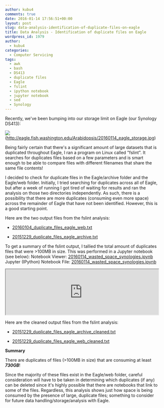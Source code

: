 ```yaml
---
author: kubu4
comments: true
date: 2016-01-14 17:56:51+00:00
layout: post
slug: data-analysis-identification-of-duplicate-files-on-eagle
title: Data Analysis - Identification of duplicate files on Eagle
wordpress_id: 1979
author:
  - kubu4
categories:
  - Computer Servicing
tags:
  - awk
  - bash
  - DS413
  - duplicate files
  - Eagle
  - fslint
  - ipython notebook
  - jupyter notebook
  - sed
  - Synology
---
```


Recently, we've been bumping into our storage limit on Eagle (our Synology DS413):

![](https://eagle.fish.washington.edu/Arabidopsis/20160114_eagle_storage.jpg)(http://eagle.fish.washington.edu/Arabidopsis/20160114_eagle_storage.jpg)



Being fairly certain that there's a significant amount of large datasets that is duplicated throughout Eagle, I ran a program on Linux called "fslint". It searches for duplicates files based on a few parameters and is smart enough to be able to compare files with different filenames that share the same file contents!

I decided to check for duplicate files in the Eagle/archive folder and the Eagle/web folder. Initially, I tried searching for duplicates across all of Eagle, but after a week of running I got tired of waiting for results and ran the analysis on those two directories independently. As such, there is a possibility that there are more duplicates (consuming even more space) across the remainder of Eagle that have not been identified. However, this is a good starting point.

Here are the two output files from the fslint analysis:




    
  * [20160104_duplicate_files_eagle_web.txt](https://eagle.fish.washington.edu/Arabidopsis/20160104_duplicate_files_eagle_web.txt)

    
  * [20151229_duplicate_files_eagle_archive.txt](https://eagle.fish.washington.edu/Arabidopsis/20151229_duplicate_files_eagle_archive.txt)





To get a summary of the fslint output, I tallied the total amount of duplicates files that were >100MB in size. This was performed in a Jupyter notebook (see below):
Notebook Viewer: [20160114_wasted_space_synologies.ipynb](https://nbviewer.ipython.org/url/eagle.fish.washington.edu/Arabidopsis/iPythonNotebooks/20160114_wasted_space_synologies.ipynb)
Jupyter (IPython) Notebook File: [20160114_wasted_space_synologies.ipynb](https://eagle.fish.washington.edu/Arabidopsis/iPythonNotebooks/20160114_wasted_space_synologies.ipynb)
<iframe src="https://nbviewer.ipython.org/url/eagle.fish.washington.edu/Arabidopsis/iPythonNotebooks/20160114_wasted_space_synologies.ipynb" width="100%" same_height_as="window" scrolling="yes"></iframe>


Here are the cleaned output files from the fslint analysis:




    
  * [20151229_duplicate_files_eagle_archive_cleaned.txt](https://eagle.fish.washington.edu/Arabidopsis/20151229_duplicate_files_eagle_archive_cleaned.txt)

    
  * [20151229_duplicate_files_eagle_web_cleaned.txt](https://eagle.fish.washington.edu/Arabidopsis/20160104_duplicate_files_eagle_web_cleaned.txt)





**Summary**

There are duplicates of files (>100MB in size) that are consuming at least **_730GB_**!

Since the majority of these files exist in the Eagle/web folder, careful consideration will have to be taken in determining which duplicates (if any) can be deleted since it's highly possible that there are notebooks that link to some of the files. Regardless, this analysis shows just how space is being consumed by the presence of large, duplicate files; something to consider for future data handling/storage/analysis with Eagle.
